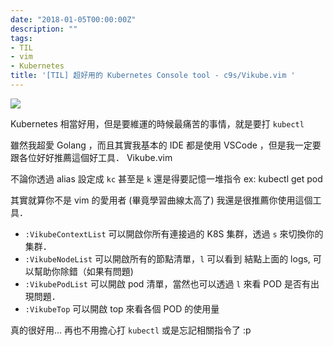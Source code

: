 ```yaml
---
date: "2018-01-05T00:00:00Z"
description: ""
tags:
- TIL
- vim
- Kubernetes
title: '[TIL] 超好用的 Kubernetes Console tool - c9s/Vikube.vim '
---
```




![](https://raw.githubusercontent.com/c9s/vikube.vim/master/assets/01_pod_describe.png)

Kubernetes 相當好用，但是要維運的時候最痛苦的事情，就是要打 `kubectl` 

雖然我超愛 Golang ，而且其實我基本的 IDE 都是使用 VSCode ，但是我一定要跟各位好好推薦這個好工具． Vikube.vim

不論你透過 alias 設定成 `kc` 甚至是 `k` 還是得要記憶一堆指令  ex: kubectl get pod 

其實就算你不是 vim 的愛用者 (畢竟學習曲線太高了) 我還是很推薦你使用這個工具．  

- `:VikubeContextList` 可以開啟你所有連接過的 K8S 集群，透過 `s`  來切換你的集群．
- `:VikubeNodeList` 可以開啟所有的節點清單，`l` 可以看到 結點上面的 logs,   可以幫助你除錯（如果有問題)
- `:VikubePodList` 可以開啟 pod 清單，當然也可以透過 `l` 來看 POD 是否有出現問題．
- `:VikubeTop` 可以開啟 top 來看各個 POD 的使用量

真的很好用... 再也不用擔心打 `kubectl` 或是忘記相關指令了   :p  



